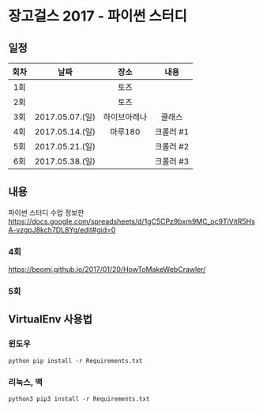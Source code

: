 장고걸스 2017 - 파이썬 스터디
======================

## 일정

|  회차  |  날짜   |  장소  |  내용  |
| :---: | :---: | :---: | :---: |
|  1회  |  |  토즈 |   |
|  2회  |  |  토즈 |   |
|  3회  | 2017.05.07.(일) |  하이브아레나 |  클래스 |
|  4회  | 2017.05.14.(일)  |  마루180 | 크롤러 #1  |
|  5회  | 2017.05.21.(일)  |   | 크롤러 #2  |
|  6회  | 2017.05.38.(일)  |   | 크롤러 #3  |

## 내용
파이썬 스터디 수업 정보판
https://docs.google.com/spreadsheets/d/1gC5CPz9bxm9MC_oc9TiVitR5HsA-vzgpJ8kch7DL8Yg/edit#gid=0
### 4회
https://beomi.github.io/2017/01/20/HowToMakeWebCrawler/

### 5회
 
## VirtualEnv 사용법
### 윈도우
`python pip install -r Requirements.txt`

### 리눅스, 맥
`python3 pip3 install -r Requirements.txt`
